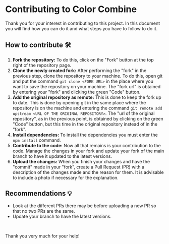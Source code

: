 # Contributing to Color Combine 
Thank you for your interest in contributing to this project. In this document you will find how you can do it and what steps you have to follow to do it.

## How to contribute 🛠
1. **Fork the repository:** To do this, click on the "Fork" button at the top right of the repository page.
2. **Clone the newly created fork:** After performing the "fork" in the previous step, clone the repository to your machine. To do this, open git and put the command `git clone <FORK URL>` in the place where you want to save the repository on your machine. The "fork url" is obtained by entering your "fork" and clicking the green "Code" button.
3. **Add the original repository as remote:** This is done to keep the fork up to date. This is done by opening git in the same place where the repository is on the machine and entering the command `git remote add upstream <URL OF THE ORIGINAL REPOSITORY>`. The "url of the original repository", as in the previous point, is obtained by clicking on the green "Code" button, but this time in the original repository instead of in the "fork".
4. **Install dependencies:** To install the dependencies you must enter the `npm install` command.
5. **Contribute to the code:** Now all that remains is your contribution to the code. Manage the changes in your fork and update your fork of the main branch to have it updated to the latest versions.
6. **Upload the changes:** When you finish your changes and have the "commit" made in your "fork", create a Pull Request (PR) with a description of the changes made and the reason for them. It is advisable to include a photo if necessary for the explanation.

## Recommendations 💡
- Look at the different PRs there may be before uploading a new PR so that no two PRs are the same.
- Update your branch to have the latest versions.

<br>

Thank you very much for your help!